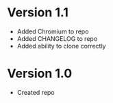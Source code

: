 # Version 1.1
- Added Chromium to repo
- Added CHANGELOG to repo
- Added ability to clone correctly

# Version 1.0
- Created repo
